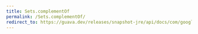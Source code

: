 ```yaml
---
title: Sets.complementOf
permalink: /Sets.complementOf/
redirect_to: https://guava.dev/releases/snapshot-jre/api/docs/com/google/common/collect/Sets.html#complementOf-java.util.Collection-
---
```


